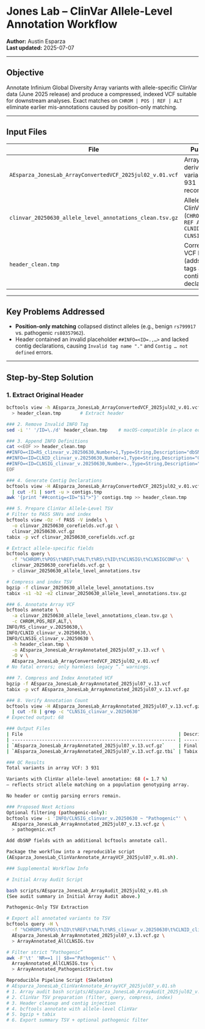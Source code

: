 # Jones Lab – ClinVar Allele-Level Annotation Workflow

**Author:** Austin Esparza  
**Last updated:** 2025-07-07  

---

## Objective
Annotate Infinium Global Diversity Array variants with allele-specific ClinVar data (June 2025 release) and produce a compressed, indexed VCF suitable for downstream analyses. Exact matches on `CHROM | POS | REF | ALT` eliminate earlier mis-annotations caused by position-only matching.

---

## Input Files

| File                                                         | Purpose                                                                   |
|--------------------------------------------------------------|---------------------------------------------------------------------------|
| `AEsparza_JonesLab_ArrayConvertedVCF_2025jul02_v.01.vcf`     | Array-derived variants (3 931 records)                                    |
| `clinvar_20250630_allele_level_annotations_clean.tsv.gz`     | Allele-level ClinVar table (`CHROM POS REF ALT RS CLNID CLNSIG`)          |
| `header_clean.tmp`                                           | Corrected VCF header (adds INFO tags and contig declarations)             |

---

## Key Problems Addressed
- **Position-only matching** collapsed distinct alleles (e.g., benign `rs799917` vs. pathogenic `rs80357962`).  
- Header contained an invalid placeholder `##INFO=<ID=.,…>` and lacked contig declarations, causing `Invalid tag name "."` and `Contig … not defined` errors.

---

## Step-by-Step Solution

### 1. Extract Original Header
```bash
bcftools view -h AEsparza_JonesLab_ArrayConvertedVCF_2025jul02_v.01.vcf \
  > header_clean.tmp       # Extract header

### 2. Remove Invalid INFO Tag
sed -i '' '/ID=\./d' header_clean.tmp    # macOS-compatible in-place edit

### 3. Append INFO Definitions
cat <<EOF >> header_clean.tmp
##INFO=<ID=RS_clinvar_v.20250630,Number=1,Type=String,Description="dbSNP RS ID">
##INFO=<ID=CLNID_clinvar_v.20250630,Number=1,Type=String,Description="ClinVar internal ID">
##INFO=<ID=CLNSIG_clinvar_v.20250630,Number=.,Type=String,Description="Clinical significance from ClinVar">
EOF

### 4. Generate Contig Declarations
bcftools view -H AEsparza_JonesLab_ArrayConvertedVCF_2025jul02_v.01.vcf \
  | cut -f1 | sort -u > contigs.tmp
awk '{print "##contig=<ID="$1">"}' contigs.tmp >> header_clean.tmp

### 5. Prepare ClinVar Allele-Level TSV
# Filter to PASS SNVs and index
bcftools view -Oz -f PASS -V indels \
  -o clinvar_20250630_corefields.vcf.gz \
  clinvar_20250630.vcf.gz
tabix -p vcf clinvar_20250630_corefields.vcf.gz

# Extract allele-specific fields
bcftools query \
  -f '%CHROM\t%POS\t%REF\t%ALT\t%RS\t%ID\t%CLNSIG\t%CLNSIGCONF\n' \
  clinvar_20250630_corefields.vcf.gz \
  > clinvar_20250630_allele_level_annotations.tsv

# Compress and index TSV
bgzip -f clinvar_20250630_allele_level_annotations.tsv
tabix -s1 -b2 -e2 clinvar_20250630_allele_level_annotations.tsv.gz

### 6. Annotate Array VCF
bcftools annotate \
  -a clinvar_20250630_allele_level_annotations_clean.tsv.gz \
  -c CHROM,POS,REF,ALT,\
INFO/RS_clinvar_v.20250630,\
INFO/CLNID_clinvar_v.20250630,\
INFO/CLNSIG_clinvar_v.20250630 \
  -h header_clean.tmp \
  -o AEsparza_JonesLab_ArrayAnnotated_2025jul07_v.13.vcf \
  -O v \
  AEsparza_JonesLab_ArrayConvertedVCF_2025jul02_v.01.vcf
# No fatal errors; only harmless legacy “.” warnings.

### 7. Compress and Index Annotated VCF
bgzip -f AEsparza_JonesLab_ArrayAnnotated_2025jul07_v.13.vcf
tabix -p vcf AEsparza_JonesLab_ArrayAnnotated_2025jul07_v.13.vcf.gz

### 8. Verify Annotation Count
bcftools view -H AEsparza_JonesLab_ArrayAnnotated_2025jul07_v.13.vcf.gz \
  | cut -f8 | grep -c "CLNSIG_clinvar_v.20250630"
# Expected output: 68

### Output Files
| File                                                         | Description                              |
| ------------------------------------------------------------ | ---------------------------------------- |
| `AEsparza_JonesLab_ArrayAnnotated_2025jul07_v.13.vcf.gz`     | Final allele-level ClinVar-annotated VCF |
| `AEsparza_JonesLab_ArrayAnnotated_2025jul07_v.13.vcf.gz.tbi` | Tabix index                              |

### QC Results
Total variants in array VCF: 3 931

Variants with ClinVar allele-level annotation: 68 (≈ 1.7 %)
– reflects strict allele matching on a population genotyping array.

No header or contig parsing errors remain.

### Proposed Next Actions
Optional filtering (pathogenic-only):
bcftools view -i 'INFO/CLNSIG_clinvar_v.20250630 ~ "Pathogenic"' \
  AEsparza_JonesLab_ArrayAnnotated_2025jul07_v.13.vcf.gz \
  > pathogenic.vcf

Add dbSNP fields with an additional bcftools annotate call.

Package the workflow into a reproducible script
(AEsparza_JonesLab_ClinVarAnnotate_ArrayVCF_2025jul07_v.01.sh).

### Supplemental Workflow Info

# Initial Array Audit Script

bash scripts/AEsparza_JonesLab_ArrayAudit_2025jul02_v.01.sh
(See audit summary in Initial Array Audit above.)

Pathogenic-Only TSV Extraction

# Export all annotated variants to TSV
bcftools query -H \
  -f '%CHROM\t%POS\t%ID\t%REF\t%ALT\t%RS_clinvar_v.20250630\t%CLNID_clinvar_v.20250630\t%CLNSIG_clinvar_v.20250630\n' \
  AEsparza_JonesLab_ArrayAnnotated_2025jul07_v.13.vcf.gz \
  > ArrayAnnotated_AllCLNSIG.tsv

# Filter strict “Pathogenic”
awk -F'\t' 'NR==1 || $8=="Pathogenic"' \
  ArrayAnnotated_AllCLNSIG.tsv \
  > ArrayAnnotated_PathogenicStrict.tsv

Reproducible Pipeline Script (Skeleton)
# AEsparza_JonesLab_ClinVarAnnotate_ArrayVCF_2025jul07_v.01.sh
# 1. Array audit bash scripts/AEsparza_JonesLab_ArrayAudit_2025jul02_v.01.sh
# 2. ClinVar TSV preparation (filter, query, compress, index)
# 3. Header cleanup and contig injection
# 4. bcftools annotate with allele-level ClinVar
# 5. bgzip + tabix
# 6. Export summary TSV + optional pathogenic filter
